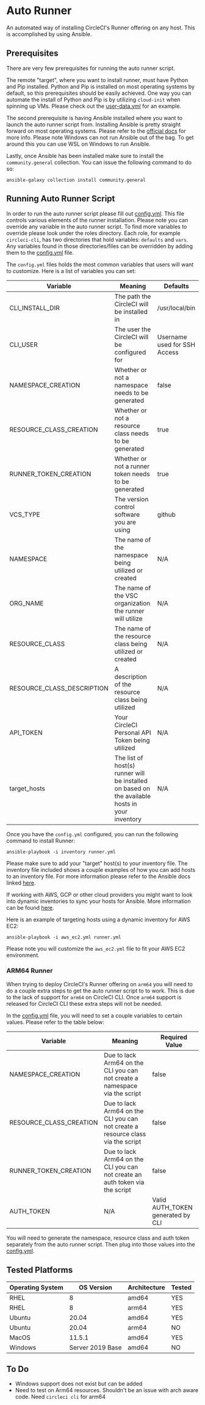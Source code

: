 # Auto Runner
An automated way of installing CircleCI's Runner offering on any host. This is accomplished by using Ansible.

## Prerequisites
There are very few prerequisites for running the auto runner script. 

The remote "target", where you want to install runner, must have Python and Pip installed. Python and Pip is installed on most operating systems by default, so this prerequisites should be easily achieved.
One way you can automate the install of Python and Pip is by utilizing `cloud-init` when spinning up VMs. Please check out the [user-data.yml](terraform/user-data.yml) for an example.

The second prerequisite is having Ansible installed where you want to launch the auto runner script from. Installing Ansible is pretty straight forward on most operating systems. Please refer to the [official docs](https://docs.ansible.com/ansible/latest/installation_guide/intro_installation.html) for more info. Please note Windows can not run Ansible out of the bag. To get around this you can use WSL on Windows to run Ansible.

Lastly, once Ansible has been installed make sure to install the `community.general` collection. You can issue the following command to do so:

```
ansible-galaxy collection install community.general
```

## Running Auto Runner Script
In order to run the auto runner script please fill out [config.yml](vars/config.yml). This file controls various elements of the runner installation. Please note you can override any variable in the auto runner script. 
To find more variables to override please look under the roles directory. Each role, for example `circleci-cli`, has two directories that hold variables: `defaults` and `vars`. Any variables found in those directories/files can be overridden by adding them to the 
[config.yml](vars/config.yml) file. 

The `config.yml` files holds the most common variables that users will want to customize. Here is a list of variables you can set:

| Variable                   | Meaning                                                                                         | Defaults                     |
|----------------------------|-------------------------------------------------------------------------------------------------|------------------------------|
| CLI_INSTALL_DIR            | The path the CircleCI will be installed in                                                      | /usr/local/bin               |
| CLI_USER                   | The user the CircleCI will be configured for                                                    | Username used for SSH Access |
| NAMESPACE_CREATION         | Whether or not a namespace needs to be generated                                                | false                        |
| RESOURCE_CLASS_CREATION    | Whether or not a resource class needs to be generated                                           | true                         |
| RUNNER_TOKEN_CREATION      | Whether or not a runner token needs to be generated                                             | true                         |
| VCS_TYPE                   | The version control software you are using                                                      | github                       |
| NAMESPACE                  | The name of the namespace being utilized or created                                             | N/A                          |
| ORG_NAME                   | The name of the VSC organization the runner will utilize                                        | N/A                          |
| RESOURCE_CLASS             | The name of the resource class being utilized or created                                        | N/A                          |
| RESOURCE_CLASS_DESCRIPTION | A description of the resource class being utilized                                              | N/A                          |
| API_TOKEN                  | Your CircleCI Personal API Token being utilized                                                 | N/A                          |
| target_hosts               | The list of host(s) runner will be installed on based on the available hosts in your inventory  | N/A                          |


Once you have the `config.yml` configured, you can run the following command to install Runner:

```
ansible-playbook -i inventory runner.yml
```

Please make sure to add your "target" host(s) to your inventory file. The inventory file included shows a couple examples of how you can add hosts to an inventory file. For more information please
refer to the Ansible docs linked [here](https://docs.ansible.com/ansible/latest/user_guide/intro_inventory.html).

If working with AWS, GCP or other cloud providers you might want to look into dynamic inventories to sync your hosts for Ansible. More information can
be found [here](https://docs.ansible.com/ansible/latest/user_guide/intro_dynamic_inventory.html).

Here is an example of targeting hosts using a dynamic inventory for AWS EC2:

```
ansible-playbook -i aws_ec2.yml runner.yml
``` 

Please note you will customize the `aws_ec2.yml` file to fit your AWS EC2 environment.


### ARM64 Runner
When trying to deploy CircleCI's Runner offering on `arm64` you will need to do a couple extra steps to get the auto runner script to to work. 
This is due to the lack of support for `arm64` on CircleCI CLI. Once `arm64` support is released for CircleCI CLI these extra steps will not be needed.

In the [config.yml](vars/config.yml) file, you will need to set a couple variables to certain values. Please refer to the table below:

| Variable                | Meaning                                                                         | Required Value                    |
|-------------------------|---------------------------------------------------------------------------------|-----------------------------------|
| NAMESPACE_CREATION      | Due to lack Arm64 on the CLI you can not create a namespace via the script      | false                             |
| RESOURCE_CLASS_CREATION | Due to lack Arm64 on the CLI you can not create a resource class via the script | false                             |
| RUNNER_TOKEN_CREATION   | Due to lack Arm64 on the CLI you can not create an auth token via the script    | false                             |
| AUTH_TOKEN              | N/A                                                                             | Valid AUTH_TOKEN generated by CLI |

You will need to generate the namespace, resource class and auth token separately from the auto runner script. Then plug into those values into 
the [config.yml](vars/config.yml).

## Tested Platforms
| Operating System | OS Version       | Architecture | Tested |
|------------------|------------------|--------------|--------|
| RHEL             | 8                | amd64        | YES    |
| RHEL             | 8                | arm64        | YES    |
| Ubuntu           | 20.04            | amd64        | YES    |
| Ubuntu           | 20.04            | arm64        | NO     |
| MacOS            | 11.5.1           | amd64        | YES    |
| Windows          | Server 2019 Base | amd64        | NO     |

## To Do
- Windows support does not exist but can be added
- Need to test on Arm64 resources. Shouldn't be an issue with arch aware code. Need `circleci cli` for arm64
